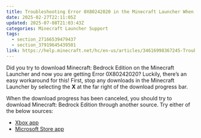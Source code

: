 ```yaml
---
title: Troubleshooting Error 0X80242020 in the Minecraft Launcher When Installing Bedrock Edition
date: 2025-02-27T22:11:05Z
updated: 2025-07-08T21:03:43Z
categories: Minecraft Launcher Support
tags:
  - section_27166539479437
  - section_37919645439501
link: https://help.minecraft.net/hc/en-us/articles/34616998367245-Troubleshooting-Error-0X80242020-in-the-Minecraft-Launcher-When-Installing-Bedrock-Edition
---
```


Did you try to download Minecraft: Bedrock Edition on the Minecraft Launcher and now you are getting Error 0X80242020? Luckily, there’s an easy workaround for this! First, stop any downloads in the Minecraft Launcher by selecting the **X** at the far right of the download progress bar.

When the download progress has been canceled, you should try to download Minecraft: Bedrock Edition through another source. Try either of the below sources:

- [Xbox app](https://aka.ms/DLXboxApp)
- [Microsoft Store app](http://aka.ms/MSStoreHome)
